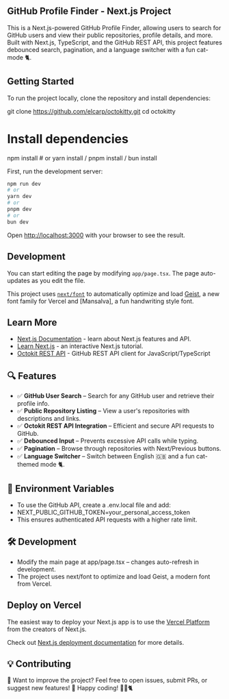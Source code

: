 ## GitHub Profile Finder - Next.js Project

This is a Next.js-powered GitHub Profile Finder, allowing users to search for GitHub users and view their public repositories, profile details, and more. Built with Next.js, TypeScript, and the GitHub REST API, this project features debounced search, pagination, and a language switcher with a fun cat-mode 🐈.

## Getting Started

To run the project locally, clone the repository and install dependencies:

git clone https://github.com/elcarp/octokitty.git
cd octokitty

# Install dependencies
npm install  # or yarn install / pnpm install / bun install


First, run the development server:

```bash
npm run dev
# or
yarn dev
# or
pnpm dev
# or
bun dev
```

Open [http://localhost:3000](http://localhost:3000) with your browser to see the result.

## Development

You can start editing the page by modifying `app/page.tsx`. The page auto-updates as you edit the file.

This project uses [`next/font`](https://nextjs.org/docs/app/building-your-application/optimizing/fonts) to automatically optimize and load [Geist](https://vercel.com/font), a new font family for Vercel and [Mansalva], 
a fun handwriting style font.

## Learn More

- [Next.js Documentation](https://nextjs.org/docs) - learn about Next.js features and API.
- [Learn Next.js](https://nextjs.org/learn) - an interactive Next.js tutorial.
- [Octokit REST API](https://octokit.github.io/rest.js/) - GitHub REST API client for JavaScript/TypeScript

## 🔍 Features  

- ✅ **GitHub User Search** – Search for any GitHub user and retrieve their profile info.  
- ✅ **Public Repository Listing** – View a user's repositories with descriptions and links.  
- ✅ **Octokit REST API Integration** – Efficient and secure API requests to GitHub.  
- ✅ **Debounced Input** – Prevents excessive API calls while typing.  
- ✅ **Pagination** – Browse through repositories with Next/Previous buttons.  
- ✅ **Language Switcher** – Switch between English 🇬🇧 and a fun cat-themed mode 🐈.  

## 🔑 Environment Variables

- To use the GitHub API, create a .env.local file and add: 
- NEXT_PUBLIC_GITHUB_TOKEN=your_personal_access_token
- This ensures authenticated API requests with a higher rate limit.

## 🛠 Development
- Modify the main page at app/page.tsx – changes auto-refresh in development.
- The project uses next/font to optimize and load Geist, a modern font from Vercel.

## Deploy on Vercel

The easiest way to deploy your Next.js app is to use the [Vercel Platform](https://vercel.com/new?utm_medium=default-template&filter=next.js&utm_source=create-next-app&utm_campaign=create-next-app-readme) from the creators of Next.js.

Check out [Next.js deployment documentation](https://nextjs.org/docs/app/building-your-application/deploying) for more details.

## 💡 Contributing
👾 Want to improve the project? Feel free to open issues, submit PRs, or suggest new features!
🔗 Happy coding! 🚀🐙🐈
